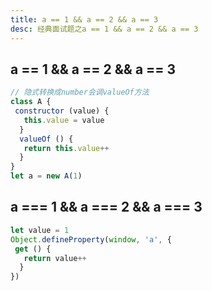 ```yaml
---
title: a == 1 && a == 2 && a == 3
desc: 经典面试题之a == 1 && a == 2 && a == 3
---
```


## a == 1 && a == 2 && a == 3

```javascript
// 隐式转换成number会调valueOf方法
class A {
 constructor (value) {
   this.value = value
  }
  valueOf () {
   return this.value++
  }
}
let a = new A(1)
```

## a === 1 && a === 2 && a === 3

```javascript
let value = 1
Object.defineProperty(window, 'a', {
 get () {
   return value++
  }
})
```
